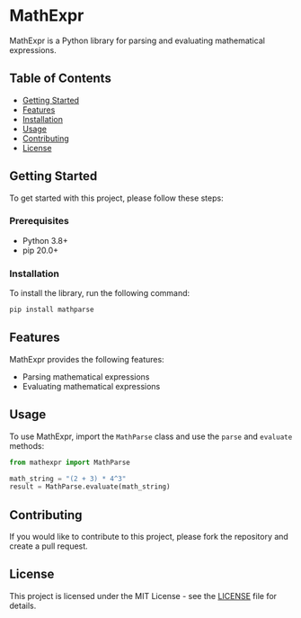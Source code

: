 # MathExpr

MathExpr is a Python library for parsing and evaluating mathematical expressions.

## Table of Contents

* [Getting Started](#getting-started)
* [Features](#features)
* [Installation](#installation)
* [Usage](#usage)
* [Contributing](#contributing)
* [License](#license)

## Getting Started

To get started with this project, please follow these steps:

### Prerequisites

* Python 3.8+
* pip 20.0+

### Installation

To install the library, run the following command:
```bash
pip install mathparse
```

## Features

MathExpr provides the following features:

* Parsing mathematical expressions
* Evaluating mathematical expressions

## Usage

To use MathExpr, import the `MathParse` class and use the `parse` and `evaluate` methods:
```python
from mathexpr import MathParse

math_string = "(2 + 3) * 4^3"
result = MathParse.evaluate(math_string)
```

## Contributing

If you would like to contribute to this project, please fork the repository and create a pull request.

## License

This project is licensed under the MIT License - see the [LICENSE](https://github.com/professionsalincpp/mathparse/blob/main/mathparse/LICENSE) file for details.

